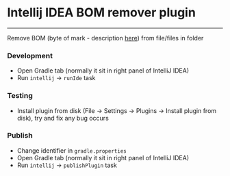 # Intellij IDEA BOM remover plugin
---
Remove BOM (byte of mark - description [here](https://dzone.com/articles/what-does-utf-8-bom-mean)) from file/files in folder


### Development

- Open Gradle tab (normally it sit in right panel of IntelliJ IDEA)
- Run `intellij` -> `runIde` task

### Testing
- Install plugin from disk (File -> Settings -> Plugins -> Install plugin from disk), try and fix any bug occurs

### Publish
- Change identifier in `gradle.properties`
- Open Gradle tab (normally it sit in right panel of IntelliJ IDEA)
- Run `intellij` -> `publishPlugin` task
